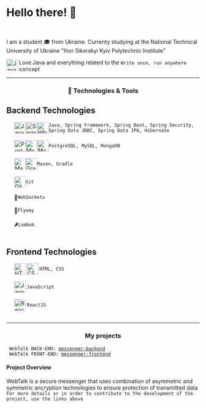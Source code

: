 # Hello there! 👋

<br/>

I am a student 🎓 from Ukraine. Currenty studying at the National Technical University of Ukraine "Ihor Sikorskyi Kyiv Polytechnic Institute"

<img align="left" alt="Java" width="30px" src="https://cdn.jsdelivr.net/gh/devicons/devicon/icons/java/java-original.svg"/> Love Java and everything related to the `Write once, run anywhere` concept

---

<div align="center">
  <h3>🔧 Technologies & Tools</h3>
</div>

## Backend Technologies

<ul style="list-style-type: disc; padding-left: 20px;">
  <li style="display: flex; align-items: center;">
    <img align="center" alt="Java" height="30px" src="https://cdn.jsdelivr.net/gh/devicons/devicon/icons/java/java-original.svg"/>
    <img align="center" alt="Spring Boot, Spring Security" height="30px" src="https://cdn.jsdelivr.net/gh/devicons/devicon@latest/icons/spring/spring-original.svg" />
    <img align="center" alt="Hibernate" height="30px" src="https://cdn.jsdelivr.net/gh/devicons/devicon@latest/icons/hibernate/hibernate-original.svg" />
    <code>Java, Spring Framework, Spring Boot, Spring Security, Spring Data JDBC, Spring Data JPA, Hibernate</code>
  </li>
  <br/>
  <li style="display: flex; align-items: center;">
    <img align="center" alt="PostgreSQL" height="30px" src="https://cdn.jsdelivr.net/gh/devicons/devicon@latest/icons/postgresql/postgresql-original.svg" />
    <img align="center" alt="MySQL" height="30px" src="https://cdn.jsdelivr.net/gh/devicons/devicon@latest/icons/mysql/mysql-original.svg" />
    <img align="center" alt="MongoDB" height="30px" src="https://cdn.jsdelivr.net/gh/devicons/devicon@latest/icons/mongodb/mongodb-original.svg" />
    <code>PostgreSQL, MySQL, MongoDB</code>
  </li>
  <br/>
  <li style="display: flex; align-items: center;">
    <img align="center" alt="Maven" height="30px" src="https://cdn.jsdelivr.net/gh/devicons/devicon@latest/icons/maven/maven-original.svg" />
    <img align="center" alt="Gradle" height="30px" src="https://cdn.jsdelivr.net/gh/devicons/devicon@latest/icons/gradle/gradle-original.svg" />
    <code>Maven, Gradle</code>
  </li>
  <br/>
  <li style="display: flex; align-items: center;">
    <img align="center" alt="Git" height="30px" src="https://cdn.jsdelivr.net/gh/devicons/devicon@latest/icons/git/git-original.svg" />
    <code>Git</code>
  </li>
  <br/>
  <li style="display: flex; align-items: center;">
    💬 <code>WebSockets</code>
  </li>
  <br/>
  <li style="display: flex; align-items: center;">
    🪽 <code>Flyway</code>
  </li>
  <br/>
  <li style="display: flex; align-items: center;">
    🌶️ <code>Lombok</code>
  </li>
  <br/>
</ul>

## Frontend Technologies

<ul style="list-style-type: disc; padding-left: 20px;">
  <li style="display: flex; align-items: center;">
    <img align="left" alt="HTML" width="30px" src="https://cdn.jsdelivr.net/gh/devicons/devicon@latest/icons/html5/html5-original.svg" />
    <img align="left" alt="CSS" width="30px" src="https://cdn.jsdelivr.net/gh/devicons/devicon@latest/icons/css3/css3-original.svg" />
    <code>HTML, CSS</code>
  </li>
  <br/>
  <li style="display: flex; align-items: center;">
    <img align="left" alt="JavaScript" width="30px" src="https://cdn.jsdelivr.net/gh/devicons/devicon@latest/icons/javascript/javascript-original.svg" />
    <code>JavaScript</code>
  </li>
  <br/>
  <li style="display: flex; align-items: center;">
    <img align="left" alt="ReactJS" width="30px" src="https://cdn.jsdelivr.net/gh/devicons/devicon@latest/icons/react/react-original.svg" />
    <code>ReactJS</code>
  </li>
  <br/>
</ul>

---

<div align="center">
  <h3>My projects</h3>
</div>

<code> WebTalk BACK-END: [messenger-backend](https://github.com/AndriiHliuza/messenger/tree/dev)</code><br>
<code> WebTalk FRONT-END: [messenger-frontend](https://github.com/AndriiHliuza/messenger-frontend-app)</code><br>

<h4>Project Overview</h4>
<div>WebTalk is a secure messenger that uses combination of asymmetric and symmetric ancryption technologies to ensure protection of transmitted data</div>
<code>For more details or in order to contribute to the development of the project, use the links above</code>
